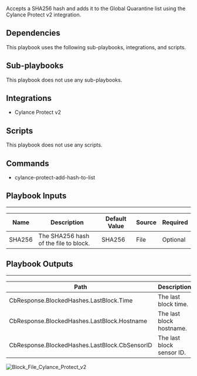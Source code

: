 Accepts a SHA256 hash and adds it to the Global Quarantine list using the Cylance Protect v2 integration.

## Dependencies
This playbook uses the following sub-playbooks, integrations, and scripts.

## Sub-playbooks
This playbook does not use any sub-playbooks.

## Integrations
* Cylance Protect v2

## Scripts
This playbook does not use any scripts.

## Commands
* cylance-protect-add-hash-to-list

## Playbook Inputs
---

| **Name** | **Description** | **Default Value** | **Source** | **Required** |
| --- | --- | --- | --- | --- |
| SHA256 | The SHA256 hash of the file to block. | SHA256 | File | Optional |

## Playbook Outputs
---

| **Path** | **Description** | **Type** |
| --- | --- | --- |
| CbResponse.BlockedHashes.LastBlock.Time | The last block time. | unknown |
| CbResponse.BlockedHashes.LastBlock.Hostname | The last block hostname. | unknown |
| CbResponse.BlockedHashes.LastBlock.CbSensorID | The last block sensor ID. | unknown |

![Block_File_Cylance_Protect_v2](https://github.com/demisto/content/blob/77dfca704d8ac34940713c1737f89b07a5fc2b9d/images/playbooks/Block_File_Cylance_Protect_v2.png)
